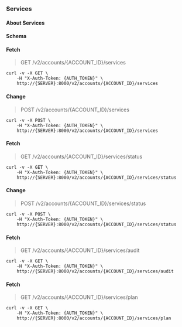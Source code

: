 ### Services

#### About Services

#### Schema



#### Fetch

> GET /v2/accounts/{ACCOUNT_ID}/services

```shell
curl -v -X GET \
    -H "X-Auth-Token: {AUTH_TOKEN}" \
    http://{SERVER}:8000/v2/accounts/{ACCOUNT_ID}/services
```

#### Change

> POST /v2/accounts/{ACCOUNT_ID}/services

```shell
curl -v -X POST \
    -H "X-Auth-Token: {AUTH_TOKEN}" \
    http://{SERVER}:8000/v2/accounts/{ACCOUNT_ID}/services
```

#### Fetch

> GET /v2/accounts/{ACCOUNT_ID}/services/status

```shell
curl -v -X GET \
    -H "X-Auth-Token: {AUTH_TOKEN}" \
    http://{SERVER}:8000/v2/accounts/{ACCOUNT_ID}/services/status
```

#### Change

> POST /v2/accounts/{ACCOUNT_ID}/services/status

```shell
curl -v -X POST \
    -H "X-Auth-Token: {AUTH_TOKEN}" \
    http://{SERVER}:8000/v2/accounts/{ACCOUNT_ID}/services/status
```

#### Fetch

> GET /v2/accounts/{ACCOUNT_ID}/services/audit

```shell
curl -v -X GET \
    -H "X-Auth-Token: {AUTH_TOKEN}" \
    http://{SERVER}:8000/v2/accounts/{ACCOUNT_ID}/services/audit
```

#### Fetch

> GET /v2/accounts/{ACCOUNT_ID}/services/plan

```shell
curl -v -X GET \
    -H "X-Auth-Token: {AUTH_TOKEN}" \
    http://{SERVER}:8000/v2/accounts/{ACCOUNT_ID}/services/plan
```

